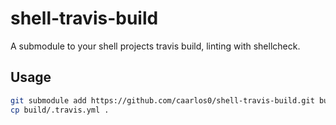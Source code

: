 shell-travis-build
==================

A submodule to your shell projects travis build, linting with shellcheck.

## Usage

```sh
git submodule add https://github.com/caarlos0/shell-travis-build.git build
cp build/.travis.yml .
```
